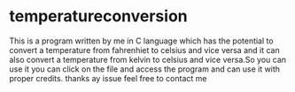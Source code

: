 # temperatureconversion
This is a program written by me in C language which has the potential to convert
a temperature from fahrenhiet to celsius and vice versa and
it can also convert a temperature from kelvin to celsius and vice versa.So you can use it
you can click on the file and access the program and can use it with proper credits.
thanks ay issue feel free to contact me
